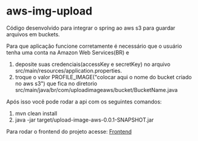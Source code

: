 # aws-img-upload
Código desenvolvido para integrar o spring ao aws s3 para guardar arquivos em buckets.

Para que aplicação funcione corretamente é necessário que o usuário tenha uma conta na Amazon Web Services(BR) e
1. deposite suas credenciais(accessKey e secretKey) no arquivo src/main/resources/application.properties.
2. troque o valor PROFILE_IMAGE("colocar aqui o nome do bucket criado no aws s3") que fica no diretorio src/main/java/br/com/uploadimageaws/bucket/BucketName.java

Após isso você pode rodar a api com os seguintes comandos:
1. mvn clean install
2. java -jar target/upload-image-aws-0.0.1-SNAPSHOT.jar

Para rodar o frontend do projeto acesse: [Frontend](src/main/aws-img-upload-frontend)
